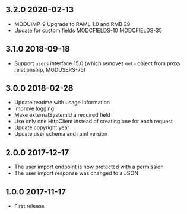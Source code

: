 ## 3.2.0 2020-02-13

 * MODUIMP-9 Upgrade to RAML 1.0 and RMB 29
 * Update for custom fields MODCFIELDS-10 MODCFIELDS-35

## 3.1.0 2018-09-18
 * Support `users` interface 15.0 (which removes `meta` object from proxy relationship, MODUSERS-75)

## 3.0.0 2018-02-28
 * Update readme with usage information
 * Improve logging
 * Make externalSystemId a required field
 * Use only one HttpClient instead of creating one for each request
 * Update copyright year
 * Update user schema and raml version

## 2.0.0 2017-12-17
 * The user import endpoint is now protected with a permission
 * The user import response was changed to a JSON

## 1.0.0 2017-11-17
 * First release
